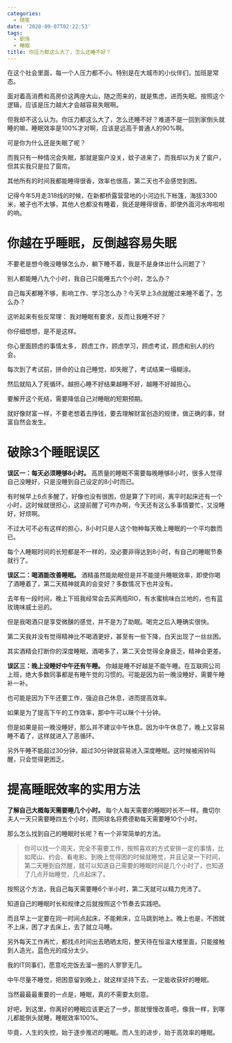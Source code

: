 ```yaml
---
categories:
  - 随笔
date: '2020-09-07T02:22:53'
tags:
  - 职场
  - 睡眠
title: 你压力都这么大了，怎么还睡不好？
---
```




在这个社会里面，每一个人压力都不小。特别是在大城市的小伙伴们，加班是常态。

面对着高消费和高房价这两座大山，随之而来的，就是焦虑，进而失眠。按照这个逻辑，应该是压力越大才会越容易失眠啊。

但我却不这么认为。你压力都这么大了，怎么还睡不好？难道不是一回到家倒头就睡的嘛，睡眠效率是100%才对啊，应该是远高于普通人的90%啊。

可是你为什么还是失眠了呢？

<!--more-->

而我只有一种情况会失眠，那就是窗户没关，蚊子进来了，而我却以为关了窗户，但其实我只是拉了窗帘。

其他所有的时间我都能睡得很香，效率也很高，第二天也不会感觉到困。

记得今年5月走318线的时候，在新都桥露营营地的小河边扎下帐篷，海拔3300米，被子也不太够，其他人也都没有睡着，我还是睡得很香，即使外面河水哗啦啦的响。

# 你越在乎睡眠，反倒越容易失眠

不要老是想今晚没睡够怎么办，躺下睡不着，我是不是身体出什么问题了？

别人都能睡八九个小时，我自己只能睡五六个小时，怎么办？

自己每天都睡不够，影响工作、学习怎么办？今天早上3点就醒过来睡不着了，怎么办？

这听起来有些反常理： 我对睡眠有要求，反而让我睡不好？

你仔细想想，是不是这样。

你心里面顾虑的事情太多， 顾虑工作，顾虑学习，顾虑考试，顾虑和别人的约会。

每次到了考试前，拼命的让自己睡觉，却失眠了，考试结果一塌糊涂。

然后就陷入了死循环。越担心睡不好结果越睡不好，越睡不好越担心。

要解开这个死结，需要降低自己对睡眠的短期预期。

就好像财富一样，不要老想着去挣钱，要去理解财富创造的规律，做正确的事，财富自然会发生。

# 破除3个睡眠误区

**误区一：每天必须睡够8小时。** 高质量的睡眠不需要每晚睡够8小时，很多人觉得自己没睡好，只是没睡到自己设定的8小时而已。

有时候早上6点多醒了，好像也没有很困，但是算了下时间，离平时起床还有一个小时，这时候就很担心，这提前醒了可咋办啊，今天还有这么多事情要忙，又没睡好，好烦啊。

不过大可不必有这样的担心，8小时只是人这个物种每天晚上睡眠的一个平均数而已。

每个人睡眠时间的长短都是不一样的，没必要非得达到8小时，有自己的睡眠节奏就行了。

**误区二：喝酒能改善睡眠。** 酒精虽然能助眠但是并不能提升睡眠效率，即使你喝了酒睡着了，第二天精神就真的会变好？多数情况下也并没有。

去年有一段时间，晚上下班我经常会去买两瓶RIO，有水蜜桃味白兰地的，也有蓝玫瑰味威士忌的。

但是我喝酒只是享受微醺的感觉，并不是为了助眠。喝完之后入睡确实很快。

第二天我并没有觉得精神比不喝酒更好，甚至有一些下降，白天出现了一丝丝困。

其实酒精会打断你的深度睡眠，酒喝多了，第二天会觉得全身疲乏，精神会更差。

**误区三：晚上没睡好中午还有午睡。** 你越是睡不好越是不能午睡。在互联网公司上班，绝大多数同事都是有睡午觉的习惯的。可能是因为前一晚没睡好，需要午睡补一补。

也可能是因为下午还要工作，强迫自己休息，进而提高效率。

如果是为了提高下午的工作效率，那中午可以眯个十分钟。

但是如果是前一晚没睡好，那么并不建议中午休息。因为中午休息了，晚上又容易睡不着了，这样就进入了恶循环。

另外午睡不能超过30分钟，超过30分钟就容易进入深度睡眠。这时候被闹铃叫醒，只会觉得更困乏。

# 提高睡眠效率的实用方法

**了解自己大概每天需要睡几个小时。** 每个人每天需要的睡眠时长不一样。撒切尔夫人一天只需要睡四五个小时，而网球名将费德勒每天需要睡10个小时。

那么怎么找到自己的睡眠时长呢？有一个非常简单的方法。

> 你可以找一个周天，完全不需要工作，按照喜欢的方式安排一定的事情，比如爬山、约会、看电影。到晚上觉得困的时候就睡觉，并且记录一下时间，第二天睡到自然醒，就可以知道自己需要的睡眠时间是几个小时了，也知道了几点开始睡觉，几点起床了。

按照这个方法，我自己每天需要睡6个半小时，第二天就可以精力充沛了。

知道自己的睡眠时长和规律之后就按照这个节奏去实践吧。

而且早上一定要在同一时间点起床，不能赖床，立马跳到地上。晚上也是，不困就不上床，困了才去床上，去了就立马睡。

另外每天工作再忙，都找点时间出去晒晒太阳，整天待在恒温大楼里面，只能接触到人造光，蓝色光的成分太少。

我的IT同事们，愿意吃完饭去溜一圈的人寥寥无几。

中午尽量不睡觉，把困意留到晚上，就这样坚持下去，一定能收获好的睡眠。

当然最最最重要的一点是，睡眠，真的不需要太刻意。

好吧，到这里，你离好的睡眠应该更近了一步。那就慢慢改善吧，像我一样，到哪儿都能倒头就睡，睡眠效率100%。

毕竟，人生的失控，始于逐步推迟的睡眠。而人生的进步，始于高效率的睡眠。
